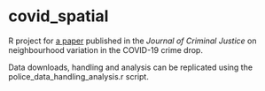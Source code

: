 # covid_spatial

R project for [a paper](https://www.sciencedirect.com/science/article/pii/S0047235221000507?casa_token=AKfj7ekqauIAAAAA:BkFzaEgzDnYDb5VeZBPgHMED2EsURUY3KDUQ4an2808h2JwoEne73vPuIdlkzU1wHzAOJ2qX4xg) published in the _Journal of Criminal Justice_ on neighbourhood variation in the COVID-19 crime drop.

Data downloads, handling and analysis can be replicated using the police_data_handling_analysis.r script.
